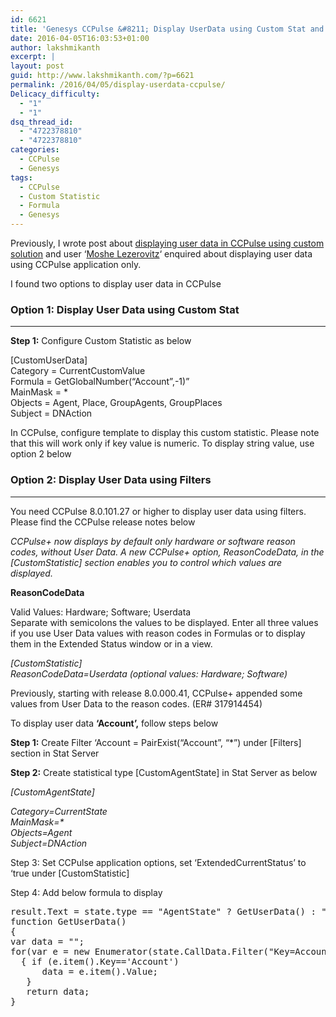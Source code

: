 ```yaml
---
id: 6621
title: 'Genesys CCPulse &#8211; Display UserData using Custom Stat and Filters'
date: 2016-04-05T16:03:53+01:00
author: lakshmikanth
excerpt: |
layout: post
guid: http://www.lakshmikanth.com/?p=6621
permalink: /2016/04/05/display-userdata-ccpulse/
Delicacy_difficulty:
  - "1"
  - "1"
dsq_thread_id:
  - "4722378810"
  - "4722378810"
categories:
  - CCPulse
  - Genesys
tags:
  - CCPulse
  - Custom Statistic
  - Formula
  - Genesys
---
```

Previously, I wrote post about <a href="http://www.lakshmikanth.com/genesys-ccpulse-show-user-data/" target="_blank" rel="noopener noreferrer">displaying user data in CCPulse using custom solution</a> and user &#8216;<span class="post-byline"><span class="author publisher-anchor-color"><a href="https://disqus.com/by/moshelezerovitz/" data-action="profile" data-username="moshelezerovitz" data-role="username">Moshe Lezerovitz</a></span></span>&#8216; enquired about displaying user data using CCPulse application only.

I found two options to display user data in CCPulse

### Option 1: Display User Data using Custom Stat

* * *

**Step 1:** Configure Custom Statistic as below

<span id="j_id0:j_id8"><span id="j_id0:j_id8:j_id9:j_id253:j_id255:0:j_id256:j_id257">[CustomUserData]<br /> Category = CurrentCustomValue<br /> Formula = GetGlobalNumber(&#8220;Account&#8221;,-1)&#8221;<br /> MainMask = *<br /> Objects = Agent, Place, GroupAgents, GroupPlaces<br /> Subject = DNAction</span></span>

In CCPulse, configure template to display this custom statistic. Please note that this will work only if key value is numeric. To display string value, use option 2 below

### Option 2: Display User Data using Filters

* * *

You need CCPulse 8.0.101.27 or higher to display user data using filters.<span id="j_id0:j_id8"><span id="j_id0:j_id8:j_id9:j_id253:j_id255:6:j_id256:j_id257"><span id="j_id0:j_id1:j_id3:j_id5:j_id12:j_id14"> Please find the CCPulse release notes below<br /> </span></span></span>

_<span id="j_id0:j_id8"><span id="j_id0:j_id8:j_id9:j_id253:j_id255:6:j_id256:j_id257"><span id="j_id0:j_id1:j_id3:j_id5:j_id12:j_id14">CCPulse+ now displays by default only hardware or software reason codes, without User Data. A new CCPulse+ option, ReasonCodeData, in the [CustomStatistic] section enables you to control which values are displayed.</span></span></span>_

**ReasonCodeData**

Valid Values: Hardware; Software; Userdata  
Separate with semicolons the values to be displayed. Enter all three values if you use User Data values with reason codes in Formulas or to display them in the Extended Status window or in a view.

_[CustomStatistic]_  
 _ReasonCodeData=Userdata (optional values: Hardware; Software)_

Previously, starting with release 8.0.000.41, CCPulse+ appended some values from User Data to the reason codes. (ER# 317914454)

To display user data **&#8216;Account&#8217;,** follow steps below

**Step 1:** Create Filter &#8216;Account = PairExist(&#8220;Account&#8221;, &#8220;*&#8221;) under [Filters] section in Stat Server

**Step 2:** Create statistical type [CustomAgentState] in Stat Server as below

_[CustomAgentState]_

_<span id="j_id0:j_id8"><span id="j_id0:j_id8:j_id9:j_id253:j_id255:5:j_id256:j_id257">Category=CurrentState<br /> MainMask=*<br /> Objects=Agent<br /> Subject=DNAction</span></span>_

Step 3: Set CCPulse application options, set &#8216;ExtendedCurrentStatus&#8217; to &#8216;true under [CustomStatistic]

Step 4: Add below formula to display

<pre class="lang:js decode:true" title="Formula">result.Text = state.type == "AgentState" ? GetUserData() : "";
function GetUserData()
{
var data = "";
for(var e = new Enumerator(state.CallData.Filter("Key=Account")); !e.atEnd(); e.moveNext())
  { if (e.item().Key=='Account')
      data = e.item().Value;
   }
   return data;
}</pre>

<span id="j_id0:j_id8"><span id="j_id0:j_id8:j_id9:j_id253:j_id255:5:j_id256:j_id257"> </span></span>